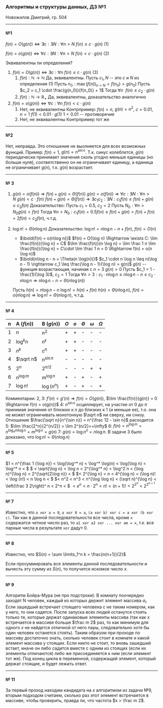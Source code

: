 ### Алгоритмы и структуры данных, ДЗ №1

Новожилов Дмитрий, гр. 504

---

#### №1

$f(n) = O(g(n)) \Leftrightarrow \exists c: \exists N: \forall n > N\ f(n) \leq c\cdot g(n)$ (1)

$f(n) = o(g(n)) \Leftrightarrow \forall c: \exists N: \forall n > N\ f(n) < c\cdot g(n)$ (2)

Эквивалентны ли определения?
1. $f(n) = O(g(n)) \Leftrightarrow \exists c: \forall n \ f(n) \leq c\cdot g(n)$ (3)
    1. $f(n): \mathbb{N} \rightarrow \mathbb{N}$
        Да, эквивалентны.
        Пусть $c_1, N$ -- это $c$ и $N$ из определения (1)
        Пусть $n_0: \max(f(n))_{n < N_{}}=f(n_0) > g(n_0)$
        Пусть $c_2 = c_1 \cdot \frac{g(n_0)}{f(n_0)} + 1$
        Тогда $\forall n\ \ f(n) \leq c_2 \cdot g(n)$    
    2. $f(n): \mathbb{N} \rightarrow \mathbb{R}_+$
        Да, эквивалентны, доказательство аналогично
2. $f(n) = o(g(n)) \Leftrightarrow \forall c: \forall n \ f(n) < c\cdot g(n)$
    1. Нет, не эквивалентны
        Контрпример: $f(n) = n$, $g(n) = n^2$, $c = 0.01$, $n=1$
        $f(1) < 0.01 \cdot g(1)$
        $1 < 0.01$ -- противоречие
    2. Нет, не эквивалентны
        Контрпример тот же

---

#### №2

Нет, неправда. Это отношение не выолняется для всех возможных функций.
Пример: $f(n) = 1$, $g(n) = n^{\sin n}$. Т.к. синус колеблется, $g(n)$ периодически принимает значения сколь угодно меньше единицы (но больше нуля), соответственно он не ограничивает единицу, а единица не ограничивает $g(n)$, т.к. $g(n)$ возрастает.

---

#### № 3

1. $g(n) = o(f(n)) \Rightarrow f(n) + g(n) = \Theta(f(n))$
    $g(n) = o(f(n)) \Rightarrow \forall c: \exists N: \forall n > N \ g(n) < c \cdot f(n)$
    $f(n) + g(n) = \Theta(f(n)) \Rightarrow \exists c_1 c_2: \exists N: c_1 f(n) \leq f(n) + g(n) \leq c_2 f(n)$
    Доказательство:
    Пусть $c_1 = 0.5$, $c_2 = 2$
    Пусть $N_0: \forall n > N_0 g(n) < f(n)$
    Тогда $\forall n > N_0: c_1f(n) = 0.5 f(n) \leq f(n) + g(n) < f(n) + f(n) = 2 f(n) = c_2 f(n)$, ч.т.д.
2. $\log n! = \Theta(n\log n)$
    Доказательство:
    $\log n! = n \log n - n + f(n)$, $f(n) = O(n)$
    * $\bold{f(n) = o(n\log n)}$
        $f(n) = O(\log n) \Rightarrow \exists C: \lim \frac{f(n)}{\log n} = C$
        $\lim \frac{f(n)}{n \log n} = \lim \frac 1 n \lim \frac{f(n)}{\log n} = C\cdot \lim \frac 1 n = 0 \Rightarrow f(n) = o(n \log n)$
    * $\bold{n\log n - n = \Theta(n \log(n))}$
        $c_1 \cdot n \log n \leq n(\log n - 1) \rightarrow c_1 \leq \frac{\log n - 1}{\log n} = g(n)$
        $g(n)$ -- функция возрастающая, начиная с $n=3\ g(n) > 0$
        Пусть $c_1 = 1 - \frac{1}{\log 3}$, $c_2 = 1$
        Тогда $\forall n > 3: c_1 \cdot n \log n \leq n\log n - n \leq c_2 \cdot n \log n \Rightarrow n\log n - n = \Theta(n \log(n))$

    Пусть $h(n) = n\log n - n$
    $\log n! = h(n) + f(n)$
    $h(n) = \Theta(n\log n),\ f(n) = o(n\log n) \Rightarrow \log n! = \Theta(n\log n)$, ч.т.д.

---

#### № 4

| n      | A ($f(n)$)     | B ($g(n)$)     | $O$      | $o$      | $\Theta$      | $\omega$      | $\Omega$      |
| :------------- | :------------- | :------------- | :------------- | :------------- | :------------- | :------------- | :------------- |
| 1 | $n$          | $n^2$        | + | + | - | - | - |
| 2 | $\log^k n$   | $n^\epsilon$ | + | + | - | - | - |
| 3 | $n^k$        | $c^n$        | + | + | - | - | - |
| 4 | $\sqrt n$    | $n^{\sin n}$ | - | - | - | - | - |
| 5 | $2^n$        | $2^{n/2}$    | - | - | - | + | + |
| 6 | $n^{\log m}$ | $m^{\log n}$ | + | - | + | - | + |
| 7 | $\log n!$    | $\log(n^n)$  | + | - | + | - | + |

Комментарии:
2, 3: $f'(n) < g'(n) \Rightarrow f(n) = O(g(n))$, $\lim \frac{f(n)}{g(n)} = 0 \Rightarrow f(n) = o(g(n))$
4: $n^{\sin n}$ осциллирует, на участке от $0$ до $\pi$ принимая значения от близких к $n$ до близких к 1 (и меньше ее), т.о. она не может ограничивать монотонную $\sqrt n$ ни сверху, ни снизу. Отношение $\frac{\sqrt n}{n^{\sin n}} = n^{\frac 12 - \sin n}$ расходится
5: $\lim \frac{2^n}{2^{n/2}} = \lim 2^{n/2}=+\infty$
6: $f(n) = n^{\log m} = n^{\log_n m \log n} = m^{\log n}=g(n)$
7: $g(n) = \log n^n = n \log n$. В задаче 3 было доказано, что $\log n! = \Theta(n\log n)$

---

#### № 5

$1 < n^{\frac 1 {\log n}} < \log(\log^* n) < \log^* \log(n) < \log(\log n) < \log^* n < $
$ < \sqrt{\log n} < \log n < 2^{\log^* n} < \log^2 n < (\log n)^{\log n} < 2^{\sqrt{2\log n}} < $
$< 2^{\log n} < n < 4^{\log n} < (\log n)! < \log (n!) < n \log n < $
$< n^2 < n^3 < n^{\log \log n} < (\sqrt n)^{\log n} < \left(\frac 3 2\right)^ n < 2^n < $
$< e^n < n\cdot 2^n < n! < (n+1)! < 2^{2^n} < 2^{2^{n+1}}$

---

#### № 7

Известно, что `a xor a = 0`, `a xor 0 = a`, `(a xor b) xor c = a xor (b xor c)`. Так как в данной последовательности все числа, кроме `x` содержатся четное число раз, то `a1 xor a2 xor ... xor am = x`, т.к. все парные числа в результате `xor` дадут 0.

---

#### № 8

Известно, что $S(n) = \sum \limits_1^n k = \frac{n(n+1)}{2}$

Если просуммировать все элементы данной последовательности и вычесть эту сумму из $S(n)$, то получится искомое число $x$.

---

#### № 9

Алгоритм Бойра-Мура (не про подстроки):
В комнату поочередно заходят N человек, каждый из которых держит элемент массива $a_i$. Если зашедший встречает стоящего человека с не таким номером, как у него, то они садятся. После запуска всех людей останутся стоять только те, которые держат одинаковые элементы массива (так как $x$ встречается в массиве больше $\frac m 2$ раз, то как минимум для одного $x$ не найдется отличной от него пары, следовательно хотя бы один человек останется стоять).
Таким образом при проходе по массиву достаточно знать, сколько человек стоит в комнате и какой элемент массива у стоящих. Если никто не стоит, то вновь зашедший встает, иначе он либо садится вместе с одним из стоящих (если их элементы отличаются) либо же присоединяется к ним (если элемент тот же). Под конец цикла в переменной, содержащей элемент, который держат стоящие, и будет лежать ответ.

---

#### № 11

За первый проход находим кандидата на $x$ алгоритмом из задачи №9, вторым подходом считаем, сколько раз этот элемент встречается в массиве, чтобы проверить, правда ли, что частота $x > \frac m 2$.
